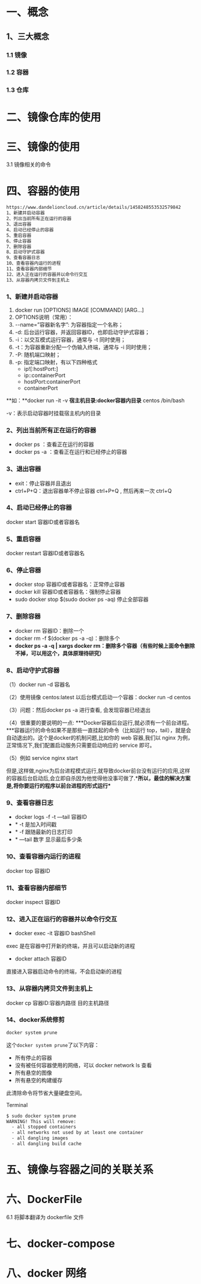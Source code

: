 # 一、概念

## 1、三大概念

### 1.1 镜像

### 1.2 容器

### 1.3 仓库

# 二、镜像仓库的使用

# 三、镜像的使用

3.1 镜像相关的命令

# 四、容器的使用

```sh
https://www.dandelioncloud.cn/article/details/1458248553532579842
1、新建并启动容器
2、列出当前所有正在运行的容器
3、退出容器
4、启动已经停止的容器
5、重启容器
6、停止容器
7、删除容器
8、启动守护式容器
9、查看容器日志
10、查看容器内运行的进程
11、查看容器内部细节
12、进入正在运行的容器并以命令行交互
13、从容器内拷贝文件到主机上
```



### 1、新建并启动容器

1. docker run [OPTIONS] IMAGE [COMMAND] [ARG…]
2. OPTIONS说明（常用）：
3. --name=”容器新名字”: 为容器指定一个名称；
4. -d: 后台运行容器，并返回容器ID，也即启动守护式容器；
5. -i：以交互模式运行容器，通常与 -t 同时使用；
6. -t：为容器重新分配一个伪输入终端，通常与 -i 同时使用；
7. -P: 随机端口映射；
8. -p: 指定端口映射，有以下四种格式
   - ip![:hostPort:]
   - ip::containerPort
   - hostPort:containerPort
   - containerPort

**如：**docker run -it -v **宿主机目录:docker容器内目录** centos /bin/bash

-v：表示启动容器时挂载宿主机内的目录

### 2、列出当前所有正在运行的容器

- docker ps ：查看正在运行的容器
- docker ps -a ：查看正在运行和已经停止的容器

### 3、退出容器

- exit：停止容器并且退出
- ctrl+P+Q：退出容器单不停止容器  ctrl+P+Q , 然后再来一次 ctrl+Q

### 4、启动已经停止的容器

docker start 容器ID或者容器名

### 5、重启容器

docker restart 容器ID或者容器名

### 6、停止容器

- docker stop 容器ID或者容器名：正常停止容器
- docker kill 容器ID或者容器名：强制停止容器
- sudo docker stop $(sudo docker ps -aq)  停止全部容器

### 7、删除容器

- docker rm 容器ID：删除一个
- docker rm -f $(docker ps -a -q)：删除多个
- **docker ps -a -q | xargs docker rm：删除多个容器（有些时候上面命令删除不掉，可以用这个，具体原理待研究）**

### 8、启动守护式容器

（1）docker run -d 容器名

（2）使用镜像 centos:latest 以后台模式启动一个容器：docker run -d centos

（3）问题：然后docker ps -a 进行查看, 会发现容器已经退出

（4）很重要的要说明的一点: ***Docker容器后台运行,就必须有一个前台进程。\***容器运行的命令如果不是那些一直挂起的命令（比如运行 top，tail），就是会自动退出的。这个是docker的机制问题,比如你的 web 容器,我们以 nginx 为例，正常情况下,我们配置启动服务只需要启动响应的 service 即可。

（5）例如 service nginx start

但是,这样做,nginx为后台进程模式运行,就导致docker前台没有运行的应用,这样的容器后台启动后,会立即自杀因为他觉得他没事可做了.***所以，最佳的解决方案是,将你要运行的程序以前台进程的形式运行\***

### 9、查看容器日志

- docker logs -f -t —tail 容器ID
- \* -t 是加入时间戳
- \* -f 跟随最新的日志打印
- \* —tail 数字 显示最后多少条

### 10、查看容器内运行的进程

docker top 容器ID

### 11、查看容器内部细节

docker inspect 容器ID

### 12、进入正在运行的容器并以命令行交互

- docker exec -it 容器ID bashShell

exec 是在容器中打开新的终端，并且可以启动新的进程

- docker attach 容器ID

直接进入容器启动命令的终端，不会启动新的进程

### 13、从容器内拷贝文件到主机上

docker cp 容器ID:容器内路径 目的主机路径

### 14、docker系统修剪

```sh
docker system prune
```

这个`docker system prune`了以下内容：

- 所有停止的容器
- 没有被任何容器使用的网络，可以 docker network ls 查看
- 所有悬空的图像
- 所有悬空的构建缓存

此清除命令将节省大量硬盘空间。

Terminal

```bash
$ sudo docker system prune
WARNING! This will remove:
  - all stopped containers
  - all networks not used by at least one container
  - all dangling images
  - all dangling build cache
```

# 五、镜像与容器之间的关联关系

# 六、DockerFile

6.1 将脚本翻译为 dockerfile 文件

# 七、docker-compose

# 八、docker 网络